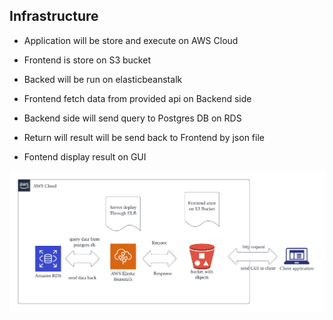 ## Infrastructure

- Application will be store and execute on AWS Cloud

- Frontend is store on S3 bucket

- Backed will be run on elasticbeanstalk

- Frontend fetch data from provided api on Backend side

- Backend side will send query to Postgres DB on RDS

- Return will result will be send back to Frontend by json file

- Fontend display result on GUI

![Overall Infrastructure](https://github.com/nvtoan263/full-stack-javascript-project-4-udagram/blob/master/deployment-process/architecture-diagram/Udagram-Architecture.png)
